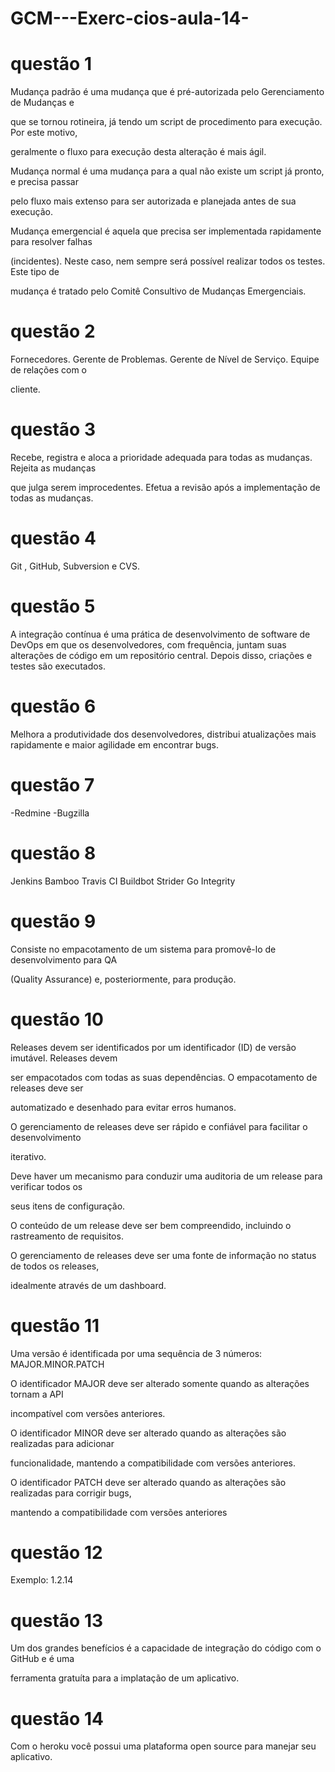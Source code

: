 # GCM---Exerc-cios-aula-14-

# questão 1

Mudança padrão é uma mudança que é pré-autorizada pelo Gerenciamento de Mudanças e

que se tornou rotineira, já tendo um script de procedimento para execução. Por este motivo,

geralmente o fluxo para execução desta alteração é mais ágil.

Mudança normal é uma mudança para a qual não existe um script já pronto, e precisa passar

pelo fluxo mais extenso para ser autorizada e planejada antes de sua execução.

Mudança emergencial é aquela que precisa ser implementada rapidamente para resolver falhas

(incidentes). Neste caso, nem sempre será possível realizar todos os testes. Este tipo de

mudança é tratado pelo Comitê Consultivo de Mudanças Emergenciais.

# questão 2

Fornecedores. Gerente de Problemas. Gerente de Nível de Serviço. Equipe de relações com o

cliente.

# questão 3

Recebe, registra e aloca a prioridade adequada para todas as mudanças. Rejeita as mudanças

que julga serem improcedentes. Efetua a revisão após a implementação de todas as mudanças.

# questão 4 

Git , GitHub, Subversion e CVS.
# questão 5 

A integração contínua é uma prática de desenvolvimento de software de DevOps em que os desenvolvedores, com frequência, juntam suas alterações de código em um repositório central. Depois disso, criações e testes são executados.


# questão 6 


Melhora a produtividade dos desenvolvedores, distribui atualizações mais rapidamente e maior agilidade em encontrar bugs.

# questão 7

-Redmine -Bugzilla

# questão 8

Jenkins Bamboo Travis CI Buildbot Strider Go Integrity

# questão 9

Consiste no empacotamento de um sistema para promovê-lo de desenvolvimento para QA

(Quality Assurance) e, posteriormente, para produção.

# questão 10

Releases devem ser identificados por um identificador (ID) de versão imutável. Releases devem

ser empacotados com todas as suas dependências. O empacotamento de releases deve ser

automatizado e desenhado para evitar erros humanos.

O gerenciamento de releases deve ser rápido e confiável para facilitar o desenvolvimento

iterativo.

Deve haver um mecanismo para conduzir uma auditoria de um release para verificar todos os

seus itens de configuração.

O conteúdo de um release deve ser bem compreendido, incluindo o rastreamento de requisitos.

O gerenciamento de releases deve ser uma fonte de informação no status de todos os releases,

idealmente através de um dashboard.

# questão 11

Uma versão é identificada por uma sequência de 3 números: MAJOR.MINOR.PATCH

O identificador MAJOR deve ser alterado somente quando as alterações tornam a API

incompatível com versões anteriores.

O identificador MINOR deve ser alterado quando as alterações são realizadas para adicionar

funcionalidade, mantendo a compatibilidade com versões anteriores.

O identificador PATCH deve ser alterado quando as alterações são realizadas para corrigir bugs,

mantendo a compatibilidade com versões anteriores

# questão 12

Exemplo: 1.2.14

# questão 13

Um dos grandes benefícios é a capacidade de integração do código com o GitHub e é uma

ferramenta gratuíta para a implatação de um aplicativo.

# questão 14

Com o heroku você possui uma plataforma open source para manejar seu aplicativo.
